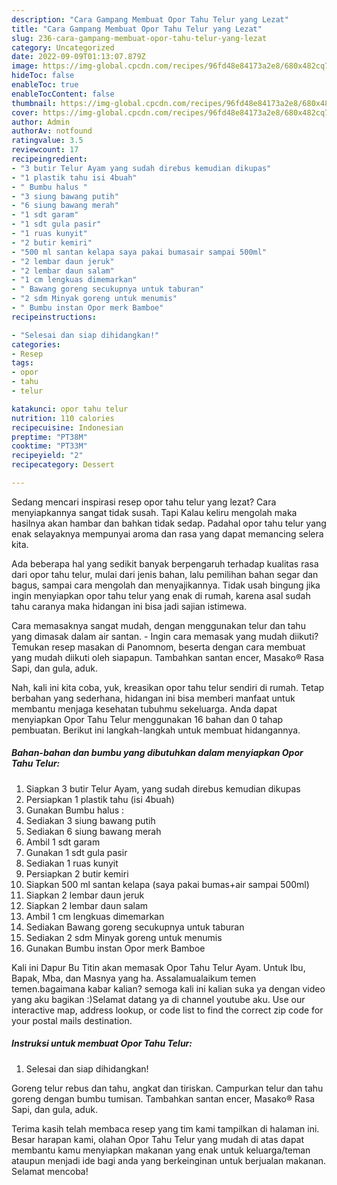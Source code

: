 ```yaml
---
description: "Cara Gampang Membuat Opor Tahu Telur yang Lezat"
title: "Cara Gampang Membuat Opor Tahu Telur yang Lezat"
slug: 236-cara-gampang-membuat-opor-tahu-telur-yang-lezat
category: Uncategorized
date: 2022-09-09T01:13:07.879Z
image: https://img-global.cpcdn.com/recipes/96fd48e84173a2e8/680x482cq70/opor-tahu-telur-foto-resep-utama.jpg
hideToc: false
enableToc: true
enableTocContent: false
thumbnail: https://img-global.cpcdn.com/recipes/96fd48e84173a2e8/680x482cq70/opor-tahu-telur-foto-resep-utama.jpg
cover: https://img-global.cpcdn.com/recipes/96fd48e84173a2e8/680x482cq70/opor-tahu-telur-foto-resep-utama.jpg
author: Admin
authorAv: notfound
ratingvalue: 3.5
reviewcount: 17
recipeingredient:
- "3 butir Telur Ayam yang sudah direbus kemudian dikupas"
- "1 plastik tahu isi 4buah"
- " Bumbu halus "
- "3 siung bawang putih"
- "6 siung bawang merah"
- "1 sdt garam"
- "1 sdt gula pasir"
- "1 ruas kunyit"
- "2 butir kemiri"
- "500 ml santan kelapa saya pakai bumasair sampai 500ml"
- "2 lembar daun jeruk"
- "2 lembar daun salam"
- "1 cm lengkuas dimemarkan"
- " Bawang goreng secukupnya untuk taburan"
- "2 sdm Minyak goreng untuk menumis"
- " Bumbu instan Opor merk Bamboe"
recipeinstructions:

- "Selesai dan siap dihidangkan!"
categories:
- Resep
tags:
- opor
- tahu
- telur

katakunci: opor tahu telur 
nutrition: 110 calories
recipecuisine: Indonesian
preptime: "PT38M"
cooktime: "PT33M"
recipeyield: "2"
recipecategory: Dessert

---
```



Sedang mencari inspirasi resep opor tahu telur yang lezat? Cara menyiapkannya sangat tidak susah. Tapi Kalau keliru mengolah maka hasilnya akan hambar dan bahkan tidak sedap. Padahal opor tahu telur yang enak selayaknya mempunyai aroma dan rasa yang dapat memancing selera kita.


Ada beberapa hal yang sedikit banyak berpengaruh terhadap kualitas rasa dari opor tahu telur, mulai dari jenis bahan, lalu pemilihan bahan segar dan bagus, sampai cara mengolah dan menyajikannya. Tidak usah bingung jika ingin menyiapkan opor tahu telur yang enak di rumah, karena asal sudah tahu caranya maka hidangan ini bisa jadi sajian istimewa.

Cara memasaknya sangat mudah, dengan menggunakan telur dan tahu yang dimasak dalam air santan. - Ingin cara memasak yang mudah diikuti? Temukan resep masakan di Panomnom, beserta dengan cara membuat yang mudah diikuti oleh siapapun. Tambahkan santan encer, Masako® Rasa Sapi, dan gula, aduk.


Nah, kali ini kita coba, yuk, kreasikan opor tahu telur sendiri di rumah. Tetap berbahan yang sederhana, hidangan ini bisa memberi manfaat untuk membantu menjaga kesehatan tubuhmu sekeluarga. Anda dapat menyiapkan Opor Tahu Telur menggunakan 16 bahan dan 0 tahap pembuatan. Berikut ini langkah-langkah untuk membuat hidangannya.

<!--inarticleads1-->

##### Bahan-bahan dan bumbu yang dibutuhkan dalam menyiapkan Opor Tahu Telur:

1. Siapkan 3 butir Telur Ayam, yang sudah direbus kemudian dikupas
1. Persiapkan 1 plastik tahu (isi 4buah)
1. Gunakan  Bumbu halus :
1. Sediakan 3 siung bawang putih
1. Sediakan 6 siung bawang merah
1. Ambil 1 sdt garam
1. Gunakan 1 sdt gula pasir
1. Sediakan 1 ruas kunyit
1. Persiapkan 2 butir kemiri
1. Siapkan 500 ml santan kelapa (saya pakai bumas+air sampai 500ml)
1. Siapkan 2 lembar daun jeruk
1. Siapkan 2 lembar daun salam
1. Ambil 1 cm lengkuas dimemarkan
1. Sediakan  Bawang goreng secukupnya untuk taburan
1. Sediakan 2 sdm Minyak goreng untuk menumis
1. Gunakan  Bumbu instan Opor merk Bamboe


Kali ini Dapur Bu Titin akan memasak Opor Tahu Telur Ayam. Untuk Ibu, Bapak, Mba, dan Masnya yang ha. Assalamualaikum temen temen.bagaimana kabar kalian? semoga kali ini kalian suka ya dengan video yang aku bagikan :)Selamat datang ya di channel youtube aku. Use our interactive map, address lookup, or code list to find the correct zip code for your postal mails destination. 

<!--inarticleads2-->

##### Instruksi untuk membuat Opor Tahu Telur:


1. Selesai dan siap dihidangkan!

Goreng telur rebus dan tahu, angkat dan tiriskan. Campurkan telur dan tahu goreng dengan bumbu tumisan. Tambahkan santan encer, Masako® Rasa Sapi, dan gula, aduk. 

Terima kasih telah membaca resep yang tim kami tampilkan di halaman ini. Besar harapan kami, olahan Opor Tahu Telur yang mudah di atas dapat membantu kamu menyiapkan makanan yang enak untuk keluarga/teman ataupun menjadi ide bagi anda yang berkeinginan untuk berjualan makanan. Selamat mencoba!
